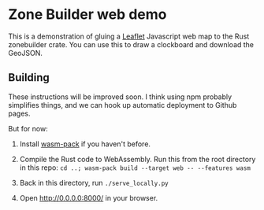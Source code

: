 # Zone Builder web demo

This is a demonstration of gluing a [Leaflet](https://leafletjs.com/)
Javascript web map to the Rust zonebuilder crate. You can use this to draw a
clockboard and download the GeoJSON.

## Building

These instructions will be improved soon. I think using npm probably simplifies
things, and we can hook up automatic deployment to Github pages.

But for now:

1.  Install [wasm-pack](https://rustwasm.github.io/wasm-pack/installer/) if you haven't before.

2.  Compile the Rust code to WebAssembly. Run this from the root directory in
    this repo: `cd ..; wasm-pack build --target web -- --features wasm`

3.  Back in this directory, run `./serve_locally.py`

4.  Open http://0.0.0.0:8000/ in your browser.
